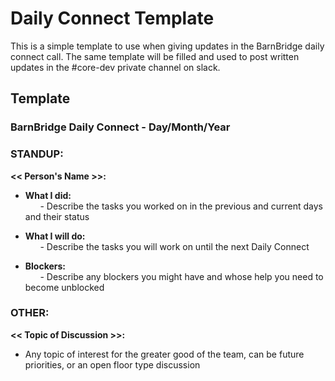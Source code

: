 # Daily Connect Template

This is a simple template to use when giving updates in the BarnBridge daily connect call. The same template will be filled and used to post written updates in the #core-dev private channel on slack.

## Template
### BarnBridge Daily Connect - Day/Month/Year

### STANDUP:

**<< Person's Name >>:**

-   **What I did:**\
      - Describe the tasks you worked on in the previous and current days and their status

-   **What I will do:**\
      - Describe the tasks you will work on until the next Daily Connect

-   **Blockers:**\
      - Describe any blockers you might have and whose help you need to become unblocked
      
### OTHER:

**<< Topic of Discussion >>:**

- Any topic of interest for the greater good of the team, can be future priorities, or an open floor type discussion
